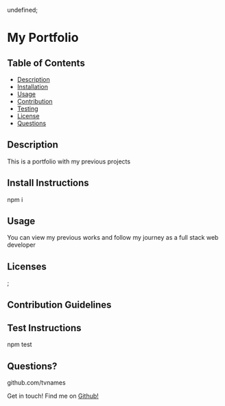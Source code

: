 undefined;

# My Portfolio  

## Table of Contents
- [Description](#Description)
- [Installation](#Install-Instructions)
- [Usage](#Usage)
- [Contribution](#Contribution-Guidelines)
- [Testing](#Test-Instructions)
- [License](#License)
- [Questions](#Questions?-Contact-Me!)

## Description

This is a portfolio with my previous projects  
  
## Install Instructions  
npm i  

## Usage  
You can view my previous works and follow my journey as a full stack web developer  

## Licenses
;

## Contribution Guidelines  
  
  
## Test Instructions  
npm test  


## Questions? 
github.com/tvnames

Get in touch!
Find me on [Github!](https://github.com/undefined)